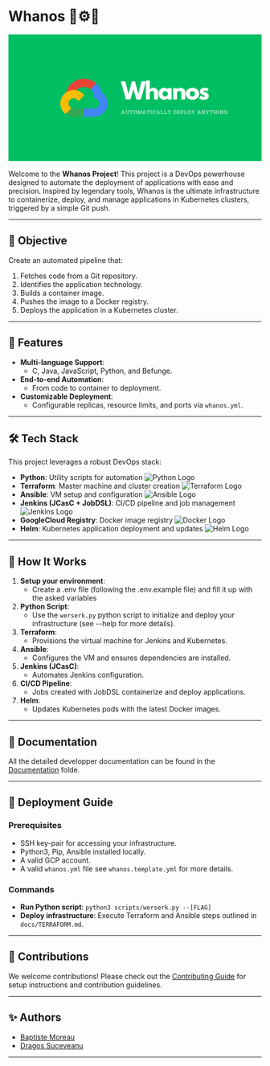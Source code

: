 
# Whanos 🚀⚙️🐳

![Project Banner](docs/assets/banner.png)

Welcome to the **Whanos Project**! This project is a DevOps powerhouse designed to automate the deployment of applications with ease and precision. Inspired by legendary tools, Whanos is the ultimate infrastructure to containerize, deploy, and manage applications in Kubernetes clusters, triggered by a simple Git push.

---

## 🎯 Objective

Create an automated pipeline that:

1. Fetches code from a Git repository.
2. Identifies the application technology.
3. Builds a container image.
4. Pushes the image to a Docker registry.
5. Deploys the application in a Kubernetes cluster.

---

## 🚀 Features

- **Multi-language Support**:
  - C, Java, JavaScript, Python, and Befunge.
- **End-to-end Automation**:
  - From code to container to deployment.
- **Customizable Deployment**:
  - Configurable replicas, resource limits, and ports via `whanos.yml`.

---

## 🛠️ Tech Stack

This project leverages a robust DevOps stack:

- **Python**: Utility scripts for automation ![Python Logo](https://img.shields.io/badge/Python-3776AB?logo=python&logoColor=white)
- **Terraform**: Master machine and cluster creation ![Terraform Logo](https://img.shields.io/badge/Terraform-623CE4?logo=terraform&logoColor=white)
- **Ansible**: VM setup and configuration ![Ansible Logo](https://img.shields.io/badge/Ansible-EE0000?logo=ansible&logoColor=white)
- **Jenkins (JCasC + JobDSL)**: CI/CD pipeline and job management ![Jenkins Logo](https://img.shields.io/badge/Jenkins-D24939?logo=jenkins&logoColor=white)
- **GoogleCloud Registry**: Docker image registry ![Docker Logo](https://img.shields.io/badge/Docker-2496ED?logo=docker&logoColor=white)
- **Helm**: Kubernetes application deployment and updates ![Helm Logo](https://img.shields.io/badge/Helm-0F1689?logo=helm&logoColor=white)


---

## 🌟 How It Works

1. **Setup your environment**:
   - Create a .env file (following the .env.example file) and fill it up with the asked variables
2. **Python Script**:
   - Use the `werserk.py` python script to initialize and deploy your infrastructure (see --help for more details).
3. **Terraform**:
   - Provisions the virtual machine for Jenkins and Kubernetes.
4. **Ansible**:
   - Configures the VM and ensures dependencies are installed.
5. **Jenkins (JCasC)**:
   - Automates Jenkins configuration.
6. **CI/CD Pipeline**:
   - Jobs created with JobDSL containerize and deploy applications.
7. **Helm**:
   - Updates Kubernetes pods with the latest Docker images.

---

## 📖 Documentation

All the detailed developper documentation can be found in the [Documentation](/docs/) folde.

---

## 🚀 Deployment Guide

### Prerequisites

- SSH key-pair for accessing your infrastructure.
- Python3, Pip, Ansible installed locally.
- A valid GCP account.
- A valid `whanos.yml` file see `whanos.template.yml` for more details.

### Commands

- **Run Python script**: `python3 scripts/werserk.py --[FLAG]`
- **Deploy infrastructure**: Execute Terraform and Ansible steps outlined in `docs/TERRAFORM.md`.

---

## 🔗 Contributions

We welcome contributions! Please check out the [Contributing Guide](CONTRIBUTING.md) for setup instructions and contribution guidelines.

---

## ✨ Authors

- [Baptiste Moreau](https://github.com/BxptisteM)
- [Dragos Suceveanu](https://github.com/sdragos1)

--- 
